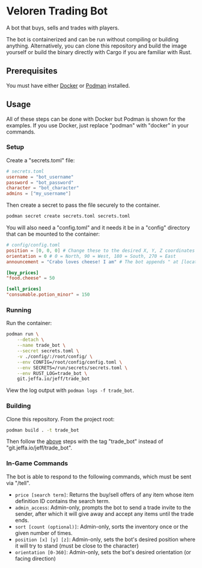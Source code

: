 # Veloren Trading Bot

A bot that buys, sells and trades with players.

The bot is containerized and can be run without compiling or building anything. Alternatively, you can clone this repository and build the image yourself or build the binary directly with Cargo if you are familiar with Rust.

## Prerequisites

You must have either [Docker](docker.com) or [Podman](podman.io) installed.

## Usage

All of these steps can be done with Docker but Podman is shown for the examples. If you use Docker, just replace "podman" with "docker" in your commands.

### Setup

Create a "secrets.toml" file:

```toml
# secrets.toml
username = "bot_username"
password = "bot_password"
character = "bot_character"
admins = ["my_username"]
```

Then create a secret to pass the file securely to the container.

```sh
podman secret create secrets.toml secrets.toml
```

You will also need a "config.toml" and it needs it be in a "config" directory that can be mounted to the container:

```toml
# config/config.toml
position = [0, 0, 0] # Change these to the desired X, Y, Z coordinates
orientation = 0 # 0 = North, 90 = West, 180 = South, 270 = East
announcement = "Crabo loves cheese! I am" # The bot appends " at [location]." to each announcement.

[buy_prices]
"food.cheese" = 50

[sell_prices]
"consumable.potion_minor" = 150
```

### Running

Run the container:

```sh
podman run \
    --detach \
    --name trade_bot \
    --secret secrets.toml \
    -v ./config/:/root/config/ \
    --env CONFIG=/root/config/config.toml \
    --env SECRETS=/run/secrets/secrets.toml \
    --env RUST_LOG=trade_bot \
    git.jeffa.io/jeff/trade_bot
```

View the log output with `podman logs -f trade_bot`.

### Building

Clone this repository. From the project root:

```sh
podman build . -t trade_bot
```

Then follow the [above](#running) steps with the tag "trade_bot" instead of "git.jeffa.io/jeff/trade_bot".

### In-Game Commands

The bot is able to respond to the following commands, which must be sent via "/tell".

- `price [search term]`: Returns the buy/sell offers of any item whose item definition ID contains the search term.
- `admin_access`: Admin-only, prompts the bot to send a trade invite to the sender, after which it will give away and accept any items until the trade ends.
- `sort [count (optional)]`: Admin-only, sorts the inventory once or the given number of times.
- `position [x] [y] [z]`: Admin-only, sets the bot's desired position where it will try to stand (must be close to the character)
- `orientation [0-360]`: Admin-only, sets the bot's desired orientation (or facing direction)

